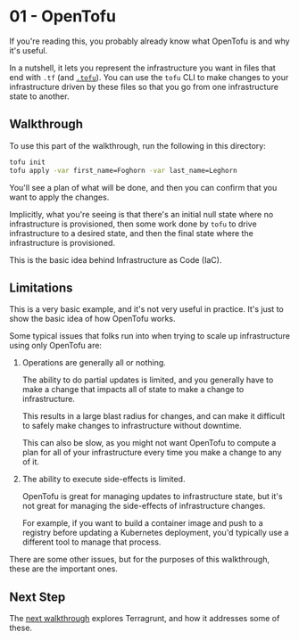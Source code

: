 # 01 - OpenTofu

If you're reading this, you probably already know what OpenTofu is and why it's useful.

In a nutshell, it lets you represent the infrastructure you want in files that end with `.tf` (and [`.tofu`](https://github.com/opentofu/opentofu/releases/tag/v1.8.0-rc1)). You can use the `tofu` CLI to make changes to your infrastructure driven by these files so that you go from one infrastructure state to another.

## Walkthrough

To use this part of the walkthrough, run the following in this directory:

```bash
tofu init
tofu apply -var first_name=Foghorn -var last_name=Leghorn
```

You'll see a plan of what will be done, and then you can confirm that you want to apply the changes.

Implicitly, what you're seeing is that there's an initial null state where no infrastructure is provisioned, then some work done by `tofu` to drive infrastructure to a desired state, and then the final state where the infrastructure is provisioned.

This is the basic idea behind Infrastructure as Code (IaC).

## Limitations

This is a very basic example, and it's not very useful in practice. It's just to show the basic idea of how OpenTofu works.

Some typical issues that folks run into when trying to scale up infrastructure using only OpenTofu are:

1. Operations are generally all or nothing.

   The ability to do partial updates is limited, and you generally have to make a change that impacts all of state to make a change to infrastructure.

   This results in a large blast radius for changes, and can make it difficult to safely make changes to infrastructure without downtime.

   This can also be slow, as you might not want OpenTofu to compute a plan for all of your infrastructure every time you make a change to any of it.

2. The ability to execute side-effects is limited.

   OpenTofu is great for managing updates to infrastructure state, but it's not great for managing the side-effects of infrastructure changes.

   For example, if you want to build a container image and push to a registry before updating a Kubernetes deployment, you'd typically use a different tool to manage that process.

There are some other issues, but for the purposes of this walkthrough, these are the important ones. 

## Next Step

The [next walkthrough](../02-terragrunt) explores Terragrunt, and how it addresses some of these.


